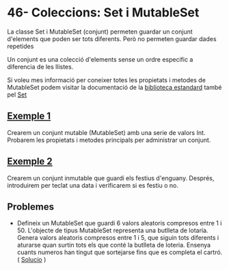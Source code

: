 # 46-  Coleccions: Set i MutableSet

La classe Set i MutableSet (conjunt) permeten guardar un conjunt d'elements que poden ser tots diferents. Però no permeten guardar dades repetides

Un conjunt es una colecció d'elements sense un ordre especific a diferencia de les llistes.

Si voleu mes informació per coneixer totes les propietats i metodes de MutableSet podem visitar la documentació de la [biblioteca estandard](https://kotlinlang.org/api/latest/jvm/stdlib/kotlin.collections/-mutable-set/)
també pel [Set](https://kotlinlang.org/api/latest/jvm/stdlib/kotlin.collections/-set/)

## [Exemple 1](https://github.com/marcmoiagese/curskotlin/blob/master/46-Coleccions_Set_i_MutableSet/Exemple1/src/main/kotlin/Main.kt)

Crearem un conjunt mutable (MutableSet) amb una serie de valors Int. Probarem les propietats i metodes principals per administrar un conjunt.

## [Exemple 2](https://github.com/marcmoiagese/curskotlin/blob/master/46-Coleccions_Set_i_MutableSet/Exemple2/src/main/kotlin/Main.kt)

Crearem un conjunt inmutable que guardi els festius d'enguany.
Després, introduirem per teclat una data i verificarem si es festiu o no.

## Problemes

- Defineix un MutableSet que guardi 6 valors aleatoris compresos entre 1 i 50. L'objecte de tipus MutableSet representa una butlleta de lotaría. 
  Genera valors aleatoris compresos entre 1 i 5, que siguin tots diferents i aturarse quan surtin tots els que conté la butlleta de loteria.
  Ensenya cuants numeros han tingut que sortejarse fins que es completa el cartró. ( [Solucio]() )
